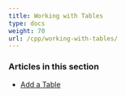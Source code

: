 ```yaml
---
title: Working with Tables
type: docs
weight: 70
url: /cpp/working-with-tables/
---
```


### **Articles in this section**

- [Add a Table ](/pdf/cpp/add-a-table/)
